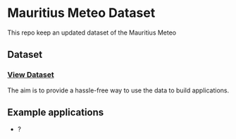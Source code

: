 # Mauritius Meteo Dataset

This repo keep an updated dataset of the Mauritius Meteo

## Dataset

### [View Dataset](https://github.com/MrSunshyne/mauritius-meteo-dataset/blob/master/data/latest.json)

The aim is to provide a hassle-free way to use the data to build applications.

## Example applications

- ?

